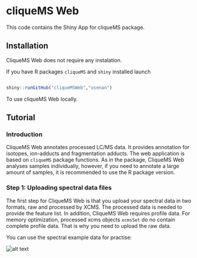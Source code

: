 # cliqueMS Web

This code contains the Shiny App for cliqueMS package.

## Installation

CliqueMS Web does not require any instalation.

If you have R packages `cliqueMS` and `shiny` installed launch

```R

shiny::runGitHub("cliqueMSWeb","osenan")
```

To use cliqueMS Web locally.

## Tutorial

### Introduction

CliqueMS Web annotates processed LC/MS data. It provides annotation
for isotopes, ion-adducts and fragmentation adducts. The web application
is based on `cliqueMS` package functions. As in the package, CliqueMS
Web analyses samples individually, however, if you need to annotate a large
amount of samples, it is recommended to use the R package version.

### Step 1: Uploading spectral data files

The first step for CliqueMS Web is that you upload your spectral data in
two formats, raw and processed by XCMS. The processed data is needed to
provide the feature list. In addition, CliqueMS Web requires profile data.
For memory optimization, processed xcms objects `xcmsSet` do no contain
complete profile data. That is why you need to upload the raw data.

You can use the spectral example data for practise:

![alt text](https://github.com/osenan/cliqueMSWeb/FigsTutorial/example.png)